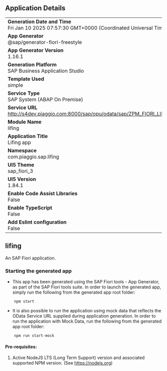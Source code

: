 ## Application Details
|               |
| ------------- |
|**Generation Date and Time**<br>Fri Jan 10 2025 07:57:30 GMT+0000 (Coordinated Universal Time)|
|**App Generator**<br>@sap/generator-fiori-freestyle|
|**App Generator Version**<br>1.16.1|
|**Generation Platform**<br>SAP Business Application Studio|
|**Template Used**<br>simple|
|**Service Type**<br>SAP System (ABAP On Premise)|
|**Service URL**<br>http://s4dev.piaggio.com:8000/sap/opu/odata/sap/ZPM_FIORI_LIFING1_SRV|
|**Module Name**<br>lifing|
|**Application Title**<br>Lifing app|
|**Namespace**<br>com.piaggio.sap.lifing|
|**UI5 Theme**<br>sap_fiori_3|
|**UI5 Version**<br>1.84.1|
|**Enable Code Assist Libraries**<br>False|
|**Enable TypeScript**<br>False|
|**Add Eslint configuration**<br>False|

## lifing

An SAP Fiori application.

### Starting the generated app

-   This app has been generated using the SAP Fiori tools - App Generator, as part of the SAP Fiori tools suite.  In order to launch the generated app, simply run the following from the generated app root folder:

```
    npm start
```

- It is also possible to run the application using mock data that reflects the OData Service URL supplied during application generation.  In order to run the application with Mock Data, run the following from the generated app root folder:

```
    npm run start-mock
```

#### Pre-requisites:

1. Active NodeJS LTS (Long Term Support) version and associated supported NPM version.  (See https://nodejs.org)


